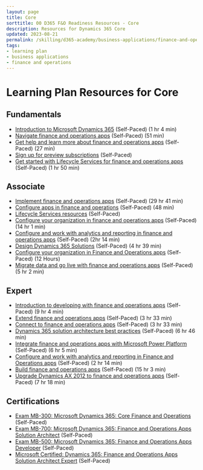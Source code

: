 ```yaml
---
layout: page
title: Core
sorttitle: 00 D365 F&O Readiness Resources - Core
description: Resources for Dynamics 365 Core
updated: 2023-08-21
permalink: /skilling/d365-academy/business-applications/finance-and-operations/core
tags:
- learning plan
- business applications
- finance and operations
---
```


# Learning Plan Resources for Core

## Fundamentals

* [Introduction to Microsoft Dynamics 365](https://learn.microsoft.com/en-us/training/modules/dynamics-365-introduction/) (Self-Paced) (1 hr 4 min)
* [Navigate finance and operations apps](https://learn.microsoft.com/en-us/training/modules/navigate-finance-operations/) (Self-Paced) (51 min)
* [Get help and learn more about finance and operations apps](https://learn.microsoft.com/en-us/training/modules/get-help-finance-operations/) (Self-Paced) (27 min)
* [Sign up for preview subscriptions](https://docs.microsoft.com/en-us/dynamics365/fin-ops-core/dev-itpro/dev-tools/sign-up-preview-subscription?toc=/dynamics365/finance/toc.json) (Self-Paced)
* [Get started with Lifecycle Services for finance and operations apps](https://learn.microsoft.com/en-us/training/modules/get-started-lifecycle-services-finance-operations/) (Self-Paced) (1 hr 50 min)

## Associate

* [Implement finance and operations apps](https://learn.microsoft.com/en-us/training/paths/implement-finance-operations/) (Self-Paced) (29 hr 41 min)
* [Configure apps in finance and operations](https://learn.microsoft.com/en-us/training/paths/config-d365-finance-operations-apps/) (Self-Paced) (48 min)
* [Lifecycle Services resources](https://docs.microsoft.com/en-us/dynamics365/fin-ops-core/dev-itpro/lifecycle-services/lcs) (Self-Paced)
* [Configure your organization in finance and operations apps](https://learn.microsoft.com/en-us/training/paths/configure-your-organization-finance-ops/) (Self-Paced) (14 hr 1 min)
* [Configure and work with analytics and reporting in finance and operations apps](https://learn.microsoft.com/en-us/training/paths/configure-analytics-reporting-finance-operations/) (Self-Paced) (2hr 14 min)
* [Design Dynamics 365 Solutions](https://learn.microsoft.com/en-us/training/paths/design-dynamics-365-solutions/) (Self-Paced) (4 hr 39 min)
* [Configure your organization in Finance and Operations apps](https://docs.microsoft.com/en-us/learn/paths/configure-your-organization-finance-ops/) (Self-Paced) (12 Hours)
* [Migrate data and go live with finance and operations apps](https://learn.microsoft.com/en-us/training/paths/migrate-data-go-live-finance-operations/) (Self-Paced) (5 hr 2 min)

## Expert
* [Introduction to developing with finance and operations apps](https://learn.microsoft.com/en-us/training/paths/introduction-develop-finance-operations/) (Self-Paced) (9 hr 4 min)
* [Extend finance and operations apps](https://learn.microsoft.com/en-us/training/paths/extending-finance-operations/) (Self-Paced) (3 hr 33 min)
* [Connect to finance and operations apps](https://learn.microsoft.com/en-us/training/paths/connect-finance-operations/) (Self-Paced) (3 hr 33 min)
* [Dynamics 365 solution architecture best practices](https://learn.microsoft.com/en-us/training/paths/dynamics-365-solution-architecture-best-practices/) (Self-Paced) (6 hr 46 min)
* [Integrate finance and operations apps with Microsoft Power Platform](https://learn.microsoft.com/en-us/training/paths/integrate-finance-operations-apps-power-platform/) (Self-Paced) (6 hr 5 min)
* [Configure and work with analytics and reporting in Finance and Operations apps](https://docs.microsoft.com/en-us/learn/paths/configure-analytics-reporting-finance-operations/) (Self-Paced) (2 hr 14 min)
* [Build finance and operations apps](https://learn.microsoft.com/en-us/training/paths/build-finance-operations/) (Self-Paced) (15 hr 3 min)
* [Upgrade Dynamics AX 2012 to finance and operations apps](https://learn.microsoft.com/en-us/training/paths/upgrade-ax-2012-finance-operations/) (Self-Paced) (7 hr 18 min)

## Certifications

* [Exam MB-300: Microsoft Dynamics 365: Core Finance and Operations](https://docs.microsoft.com/en-us/learn/certifications/exams/mb-300) (Self-Paced)
* [Exam MB-700: Microsoft Dynamics 365: Finance and Operations Apps Solution Architect](https://learn.microsoft.com/en-us/certifications/exams/mb-700/) (Self-Paced)
* [Exam MB-500: Microsoft Dynamics 365: Finance and Operations Apps Developer](https://learn.microsoft.com/en-us/certifications/exams/mb-500/) (Self-Paced)
* [Microsoft Certified: Dynamics 365: Finance and Operations Apps Solution Architect Expert](https://learn.microsoft.com/en-us/certifications/d365-finance-and-operations-apps-solution-architect-expert/) (Self-Paced)